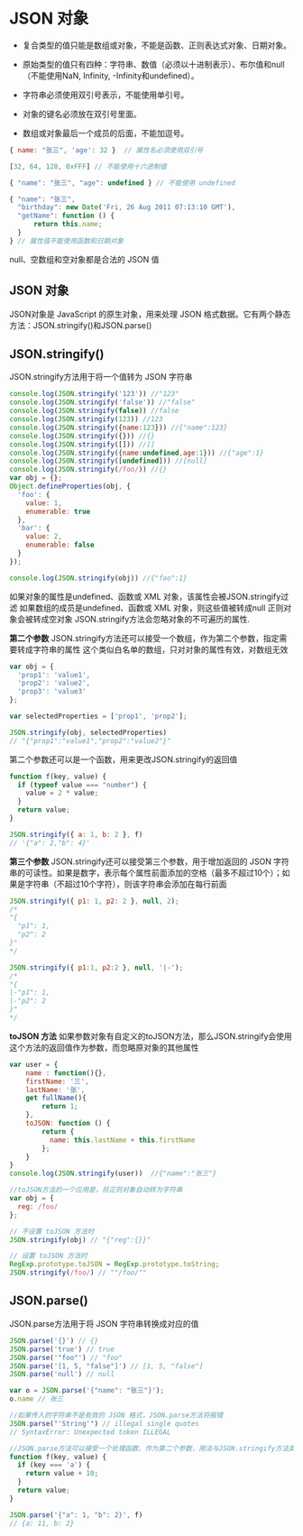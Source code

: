 # JSON 对象

- 复合类型的值只能是数组或对象，不能是函数、正则表达式对象、日期对象。

- 原始类型的值只有四种：字符串、数值（必须以十进制表示）、布尔值和null（不能使用NaN, Infinity, -Infinity和undefined）。

- 字符串必须使用双引号表示，不能使用单引号。

- 对象的键名必须放在双引号里面。

- 数组或对象最后一个成员的后面，不能加逗号。

```javascript
{ name: "张三", 'age': 32 }  // 属性名必须使用双引号

[32, 64, 128, 0xFFF] // 不能使用十六进制值

{ "name": "张三", "age": undefined } // 不能使用 undefined

{ "name": "张三",
  "birthday": new Date('Fri, 26 Aug 2011 07:13:10 GMT'),
  "getName": function () {
      return this.name;
  }
} // 属性值不能使用函数和日期对象
```
null、空数组和空对象都是合法的 JSON 值

## JSON 对象
JSON对象是 JavaScript 的原生对象，用来处理 JSON 格式数据。它有两个静态方法：JSON.stringify()和JSON.parse()

## JSON.stringify()
JSON.stringify方法用于将一个值转为 JSON 字符串

```javascript
console.log(JSON.stringify('123')) //"123"
console.log(JSON.stringify('false')) //"false"
console.log(JSON.stringify(false)) //false
console.log(JSON.stringify(123)) //123
console.log(JSON.stringify({name:123})) //{"name":123}
console.log(JSON.stringify({})) //{}
console.log(JSON.stringify([])) //[]
console.log(JSON.stringify({name:undefined,age:1})) //{"age":1}
console.log(JSON.stringify([undefined])) //[null]
console.log(JSON.stringify(/foo/)) //{}
var obj = {};
Object.defineProperties(obj, {
  'foo': {
    value: 1,
    enumerable: true
  },
  'bar': {
    value: 2,
    enumerable: false
  }
});

console.log(JSON.stringify(obj)) //{"foo":1}
```
如果对象的属性是undefined、函数或 XML 对象，该属性会被JSON.stringify过滤
如果数组的成员是undefined、函数或 XML 对象，则这些值被转成null
正则对象会被转成空对象
JSON.stringify方法会忽略对象的不可遍历的属性.

**第二个参数**
JSON.stringify方法还可以接受一个数组，作为第二个参数，指定需要转成字符串的属性
这个类似白名单的数组，只对对象的属性有效，对数组无效
```javascript
var obj = {
  'prop1': 'value1',
  'prop2': 'value2',
  'prop3': 'value3'
};

var selectedProperties = ['prop1', 'prop2'];

JSON.stringify(obj, selectedProperties)
// "{"prop1":"value1","prop2":"value2"}"
```

第二个参数还可以是一个函数，用来更改JSON.stringify的返回值

```javascript
function f(key, value) {
  if (typeof value === "number") {
    value = 2 * value;
  }
  return value;
}

JSON.stringify({ a: 1, b: 2 }, f)
// '{"a": 2,"b": 4}'
```

**第三个参数**
JSON.stringify还可以接受第三个参数，用于增加返回的 JSON 字符串的可读性。如果是数字，表示每个属性前面添加的空格（最多不超过10个）；如果是字符串（不超过10个字符），则该字符串会添加在每行前面
```javascript
JSON.stringify({ p1: 1, p2: 2 }, null, 2);
/*
"{
  "p1": 1,
  "p2": 2
}"
*/

JSON.stringify({ p1:1, p2:2 }, null, '|-');
/*
"{
|-"p1": 1,
|-"p2": 2
}"
*/
```

**toJSON 方法**
如果参数对象有自定义的toJSON方法，那么JSON.stringify会使用这个方法的返回值作为参数，而忽略原对象的其他属性

```javascript
var user = {
    name : function(){},
    firstName: '三',
    lastName: '张',
    get fullName(){
        return 1;
    },
    toJSON: function () {
        return {
          name: this.lastName + this.firstName
        };
    }
}
console.log(JSON.stringify(user))  //{"name":"张三"}

//toJSON方法的一个应用是，将正则对象自动转为字符串
var obj = {
  reg: /foo/
};

// 不设置 toJSON 方法时
JSON.stringify(obj) // "{"reg":{}}"

// 设置 toJSON 方法时
RegExp.prototype.toJSON = RegExp.prototype.toString;
JSON.stringify(/foo/) // ""/foo/""
```

## JSON.parse()
JSON.parse方法用于将 JSON 字符串转换成对应的值
```javascript
JSON.parse('{}') // {}
JSON.parse('true') // true
JSON.parse('"foo"') // "foo"
JSON.parse('[1, 5, "false"]') // [1, 5, "false"]
JSON.parse('null') // null

var o = JSON.parse('{"name": "张三"}');
o.name // 张三

//如果传入的字符串不是有效的 JSON 格式，JSON.parse方法将报错
JSON.parse("'String'") // illegal single quotes
// SyntaxError: Unexpected token ILLEGAL

//JSON.parse方法可以接受一个处理函数，作为第二个参数，用法与JSON.stringify方法类似
function f(key, value) {
  if (key === 'a') {
    return value + 10;
  }
  return value;
}

JSON.parse('{"a": 1, "b": 2}', f)
// {a: 11, b: 2}
```

